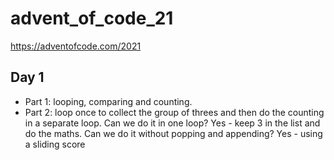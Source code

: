# advent_of_code_21
https://adventofcode.com/2021

## Day 1
- Part 1: looping, comparing and counting.
- Part 2: loop once to collect the group of threes and then do the counting in a separate loop.
Can we do it in one loop? Yes - keep 3 in the list and do the maths.
Can we do it without popping and appending? Yes - using a sliding score
